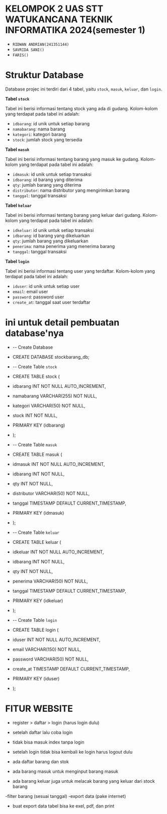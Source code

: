 # KELOMPOK 2 UAS STT WATUKANCANA TEKNIK INFORMATIKA 2024(semester 1)
* `RIDWAN ANDRIAN(241351144)`
* `SAVRIDA SANI()`
* `FARIS()`


# Struktur Database

Database projec ini terdiri dari 4 tabel, yaitu `stock`, `masuk`, `keluar`, dan `login`.

**Tabel `stock`**

Tabel ini berisi informasi tentang stock yang ada di gudang. Kolom-kolom yang terdapat pada tabel ini adalah:

* `idbarang`: id unik untuk setiap barang
* `namabarang`: nama barang
* `kategori`: kategori barang
* `stock`: jumlah stock yang tersedia

**Tabel `masuk`**

Tabel ini berisi informasi tentang barang yang masuk ke gudang. Kolom-kolom yang terdapat pada tabel ini adalah:

* `idmasuk`: id unik untuk setiap transaksi
* `idbarang`: id barang yang diterima
* `qty`: jumlah barang yang diterima
* `distributor`: nama distributor yang mengirimkan barang
* `tanggal`: tanggal transaksi

**Tabel `keluar`**

Tabel ini berisi informasi tentang barang yang keluar dari gudang. Kolom-kolom yang terdapat pada tabel ini adalah:

* `idkeluar`: id unik untuk setiap transaksi
* `idbarang`: id barang yang dikeluarkan
* `qty`: jumlah barang yang dikeluarkan
* `penerima`: nama penerima yang menerima barang
* `tanggal`: tanggal transaksi

**Tabel `login`**

Tabel ini berisi informasi tentang user yang terdaftar. Kolom-kolom yang terdapat pada tabel ini adalah:

* `iduser`: id unik untuk setiap user
* `email`: email user
* `password`: password user
* `create_at`: tanggal saat user terdaftar


# ini untuk detail pembuatan database'nya
* -- Create Database
* CREATE DATABASE stockbarang_db;

* -- Create Table `stock`
* CREATE TABLE stock (
*    idbarang INT NOT NULL AUTO_INCREMENT,
*    namabarang VARCHAR(255) NOT NULL,
*    kategori VARCHAR(50) NOT NULL,
*    stock INT NOT NULL,
*    PRIMARY KEY (idbarang)
* );

* -- Create Table `masuk`
* CREATE TABLE masuk (
*    idmasuk INT NOT NULL AUTO_INCREMENT,
*    idbarang INT NOT NULL,
*    qty INT NOT NULL,
*    distributor VARCHAR(50) NOT NULL,
*    tanggal TIMESTAMP DEFAULT CURRENT_TIMESTAMP,
*    PRIMARY KEY (idmasuk)
* );

* -- Create Table `keluar`
* CREATE TABLE keluar (
*    idkeluar INT NOT NULL AUTO_INCREMENT,
*    idbarang INT NOT NULL,
*    qty INT NOT NULL,
*    penerima VARCHAR(50) NOT NULL,
*    tanggal TIMESTAMP DEFAULT CURRENT_TIMESTAMP,
*    PRIMARY KEY (idkeluar)
* );

* -- Create Table `login`
* CREATE TABLE login (
*    iduser INT NOT NULL AUTO_INCREMENT,
*    email VARCHAR(150) NOT NULL,
*    password VARCHAR(50) NOT NULL,
*    create_at TIMESTAMP DEFAULT CURRENT_TIMESTAMP,
*    PRIMARY KEY (iduser)
* );

# FITUR WEBSITE
- register > daftar > login (harus login dulu)
- setelah daftar lalu coba login
- tidak bisa masuk index tanpa login
- setelah login tidak bisa kembali ke login harus logout dulu

- ada daftar barang dan stok 
- ada barang masuk untuk menginput barang masuk
- ada barang keluar juga untuk melacak barang yang keluar dari stock barang

-filter barang (sesuai tanggal)
-export data (pake internet)
- buat export data tabel bisa ke exel, pdf, dan print 
